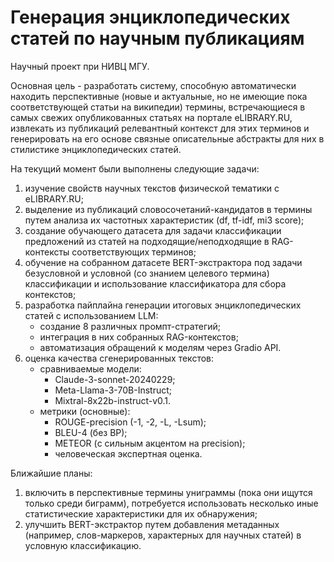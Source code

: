 # Генерация энциклопедических статей по научным публикациям
Научный проект при НИВЦ МГУ. 

Основная цель - разработать систему, способную автоматически находить перспективные (новые и актуальные, но не имеющие пока соответствующей статьи на википедии) термины, встречающиеся в самых свежих опубликованных статьях на портале eLIBRARY.RU, извлекать из публикаций релевантный контекст для этих терминов и генерировать на его основе связные описательные абстракты для них в стилистике энциклопедических статей.

На текущий момент были выполнены следующие задачи:
1. изучение свойств научных текстов физической тематики с eLIBRARY.RU;
2. выделение из публикаций словосочетаний-кандидатов в термины путем анализа их частотных характеристик (df, tf-idf, mi3 score);
3. создание обучающего датасета для задачи классификации предложений из статей на подходящие/неподходящие в RAG-контексты соответствующих терминов;
4. обучение на собранном датасете BERT-экстрактора под задачи безусловной и условной (со знанием целевого термина) классификации и использование классификатора для сбора контекстов;
5. разработка пайплайна генерации итоговых энциклопедических статей с использованием LLM:
   - создание 8 различных промпт-стратегий;
   - интеграция в них собранных RAG-контекстов;
   - автоматизация обращений к моделям через Gradio API.
6. оценка качества сгенерированных текстов:
   - сравниваемые модели:
     - Claude-3-sonnet-20240229;
     - Meta-Llama-3-70B-Instruct;
     - Mixtral-8x22b-instruct-v0.1.
   - метрики (основные):
     - ROUGE-precision (-1, -2, -L, -Lsum);
     - BLEU-4 (без BP);
     - METEOR (с сильным акцентом на precision);
     - человеческая экспертная оценка.

Ближайшие планы:
1. включить в перспективные термины униграммы (пока они ищутся только среди биграмм), потребуется использовать несколько иные статистические характеристики для их обнаружения;
2. улучшить BERT-экстрактор путем добавления метаданных (например, слов-маркеров, характерных для научных статей) в условную классификацию.
